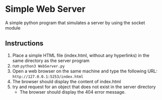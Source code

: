 # Simple Web Server
A simple python program that simulates a server by using the socket module

## Instructions
1. Place a simple HTML file (index.html, without any hyperlinks) in the same directory as the server program
2. run `python3 WebServer.py`
3. Open a web browser on the same machine and type the following URL: `http://127.0.0.1:5253/index.html`
4. The browser should display the content of index.html
5. try and request for an object that does not exist in the server directory
    * The browser should display the 404 error message.
